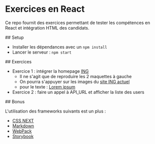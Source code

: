 # Exercices en React

Ce repo fournit des exercices permettant de tester les compétences en React et intégration HTML des candidats.

## Setup

- Installer les dépendances avec un `npm install`
- Lancer le serveur : `npm start`

## Exercices

- Exercice 1 : intégrer la homepage [ING](https://www.figma.com/file/0FqZEh0fBmnQNN7kMTRZCP/Refonte-Web-Site-MKT?node-id=3%3A0)
  - Il ne s'agit que de reproduire les 2 maquettes à gauche
  - On pourra s'appuyer sur les images du [site ING actuel](https://www.ing.fr/)
  - pour le texte : [Lorem ipsum](https://www.lipsum.com/)
- Exercice 2 : faire un appel à API_URL et afficher la liste des users

## Bonus

L'utilisation des frameworks suivants est un plus :

- [CSS NEXT](https://cssnext.github.io/)
- [Markdown](https://www.markdownguide.org/)
- [WebPack](https://webpack.js.org/)
- [Storybook](https://storybook.js.org/)
